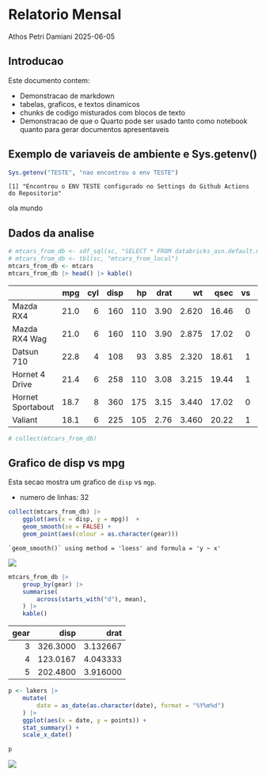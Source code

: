 # Relatorio Mensal
Athos Petri Damiani
2025-06-05

## Introducao

Este documento contem:

-   Demonstracao de markdown
-   tabelas, graficos, e textos dinamicos
-   chunks de codigo misturados com blocos de texto
-   Demonstracao de que o Quarto pode ser usado tanto como notebook
    quanto para gerar documentos apresentaveis

## Exemplo de variaveis de ambiente e Sys.getenv()

``` r
Sys.getenv("TESTE", "nao encontrou o env TESTE")
```

    [1] "Encontrou o ENV TESTE configurado no Settings do Github Actions do Repositorio"

ola mundo

## Dados da analise

``` r
# mtcars_from_db <- sdf_sql(sc, "SELECT * FROM databricks_asn.default.mtcars_id")
# mtcars_from_db <- tbl(sc, "mtcars_from_local")
mtcars_from_db <- mtcars
mtcars_from_db |> head() |> kable()
```

<table style="width:100%;">
<colgroup>
<col style="width: 26%" />
<col style="width: 7%" />
<col style="width: 5%" />
<col style="width: 7%" />
<col style="width: 5%" />
<col style="width: 7%" />
<col style="width: 8%" />
<col style="width: 8%" />
<col style="width: 4%" />
<col style="width: 4%" />
<col style="width: 7%" />
<col style="width: 7%" />
</colgroup>
<thead>
<tr>
<th style="text-align: left;"></th>
<th style="text-align: right;">mpg</th>
<th style="text-align: right;">cyl</th>
<th style="text-align: right;">disp</th>
<th style="text-align: right;">hp</th>
<th style="text-align: right;">drat</th>
<th style="text-align: right;">wt</th>
<th style="text-align: right;">qsec</th>
<th style="text-align: right;">vs</th>
<th style="text-align: right;">am</th>
<th style="text-align: right;">gear</th>
<th style="text-align: right;">carb</th>
</tr>
</thead>
<tbody>
<tr>
<td style="text-align: left;">Mazda RX4</td>
<td style="text-align: right;">21.0</td>
<td style="text-align: right;">6</td>
<td style="text-align: right;">160</td>
<td style="text-align: right;">110</td>
<td style="text-align: right;">3.90</td>
<td style="text-align: right;">2.620</td>
<td style="text-align: right;">16.46</td>
<td style="text-align: right;">0</td>
<td style="text-align: right;">1</td>
<td style="text-align: right;">4</td>
<td style="text-align: right;">4</td>
</tr>
<tr>
<td style="text-align: left;">Mazda RX4 Wag</td>
<td style="text-align: right;">21.0</td>
<td style="text-align: right;">6</td>
<td style="text-align: right;">160</td>
<td style="text-align: right;">110</td>
<td style="text-align: right;">3.90</td>
<td style="text-align: right;">2.875</td>
<td style="text-align: right;">17.02</td>
<td style="text-align: right;">0</td>
<td style="text-align: right;">1</td>
<td style="text-align: right;">4</td>
<td style="text-align: right;">4</td>
</tr>
<tr>
<td style="text-align: left;">Datsun 710</td>
<td style="text-align: right;">22.8</td>
<td style="text-align: right;">4</td>
<td style="text-align: right;">108</td>
<td style="text-align: right;">93</td>
<td style="text-align: right;">3.85</td>
<td style="text-align: right;">2.320</td>
<td style="text-align: right;">18.61</td>
<td style="text-align: right;">1</td>
<td style="text-align: right;">1</td>
<td style="text-align: right;">4</td>
<td style="text-align: right;">1</td>
</tr>
<tr>
<td style="text-align: left;">Hornet 4 Drive</td>
<td style="text-align: right;">21.4</td>
<td style="text-align: right;">6</td>
<td style="text-align: right;">258</td>
<td style="text-align: right;">110</td>
<td style="text-align: right;">3.08</td>
<td style="text-align: right;">3.215</td>
<td style="text-align: right;">19.44</td>
<td style="text-align: right;">1</td>
<td style="text-align: right;">0</td>
<td style="text-align: right;">3</td>
<td style="text-align: right;">1</td>
</tr>
<tr>
<td style="text-align: left;">Hornet Sportabout</td>
<td style="text-align: right;">18.7</td>
<td style="text-align: right;">8</td>
<td style="text-align: right;">360</td>
<td style="text-align: right;">175</td>
<td style="text-align: right;">3.15</td>
<td style="text-align: right;">3.440</td>
<td style="text-align: right;">17.02</td>
<td style="text-align: right;">0</td>
<td style="text-align: right;">0</td>
<td style="text-align: right;">3</td>
<td style="text-align: right;">2</td>
</tr>
<tr>
<td style="text-align: left;">Valiant</td>
<td style="text-align: right;">18.1</td>
<td style="text-align: right;">6</td>
<td style="text-align: right;">225</td>
<td style="text-align: right;">105</td>
<td style="text-align: right;">2.76</td>
<td style="text-align: right;">3.460</td>
<td style="text-align: right;">20.22</td>
<td style="text-align: right;">1</td>
<td style="text-align: right;">0</td>
<td style="text-align: right;">3</td>
<td style="text-align: right;">1</td>
</tr>
</tbody>
</table>

``` r
# collect(mtcars_from_db)
```

## Grafico de disp vs mpg

Esta secao mostra um grafico de `disp` vs `mgp`.

-   numero de linhas: 32

``` r
collect(mtcars_from_db) |> 
    ggplot(aes(x = disp, y = mpg))  +
    geom_smooth(se = FALSE) +
    geom_point(aes(colour = as.character(gear)))
```

    `geom_smooth()` using method = 'loess' and formula = 'y ~ x'

![](README.markdown_strict_files/figure-markdown_strict/unnamed-chunk-7-1.png)

``` r
mtcars_from_db |> 
    group_by(gear) |> 
    summarise(
        across(starts_with("d"), mean),
    ) |> 
    kable()
```

<table>
<thead>
<tr>
<th style="text-align: right;">gear</th>
<th style="text-align: right;">disp</th>
<th style="text-align: right;">drat</th>
</tr>
</thead>
<tbody>
<tr>
<td style="text-align: right;">3</td>
<td style="text-align: right;">326.3000</td>
<td style="text-align: right;">3.132667</td>
</tr>
<tr>
<td style="text-align: right;">4</td>
<td style="text-align: right;">123.0167</td>
<td style="text-align: right;">4.043333</td>
</tr>
<tr>
<td style="text-align: right;">5</td>
<td style="text-align: right;">202.4800</td>
<td style="text-align: right;">3.916000</td>
</tr>
</tbody>
</table>

``` r
p <- lakers |> 
    mutate(
        date = as_date(as.character(date), format = "%Y%m%d")
    ) |> 
    ggplot(aes(x = date, y = points)) +
    stat_summary() +
    scale_x_date()

p
```

![](README.markdown_strict_files/figure-markdown_strict/unnamed-chunk-9-1.png)
